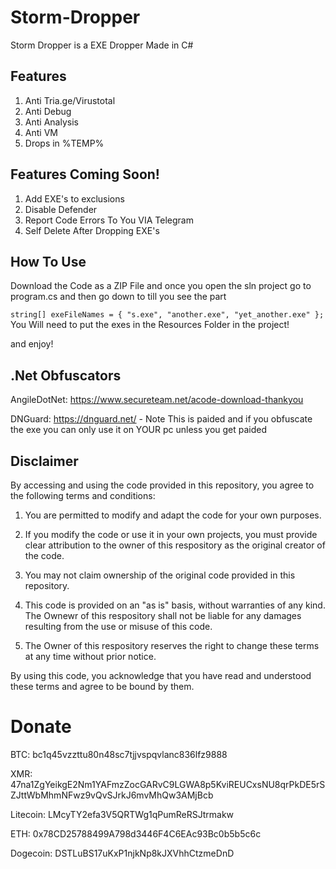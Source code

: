 # Storm-Dropper
Storm Dropper is a EXE Dropper Made in C# 

## Features
1. Anti Tria.ge/Virustotal
2. Anti Debug
3. Anti Analysis
4. Anti VM
5. Drops in %TEMP%

## Features Coming Soon!
1. Add EXE's to exclusions
2. Disable Defender
3. Report Code Errors To You VIA Telegram
4. Self Delete After Dropping EXE's
  
## How To Use
Download the Code as a ZIP File and once you open the sln project go to program.cs and then go down to till you see the part 

```string[] exeFileNames = { "s.exe", "another.exe", "yet_another.exe" };```
You Will need to put the exes in the Resources Folder in the project!

and enjoy!

## .Net Obfuscators
AngileDotNet: https://www.secureteam.net/acode-download-thankyou

DNGuard: https://dnguard.net/ - Note This is paided and if you obfuscate the exe you can only use it on YOUR pc unless you get paided

## Disclaimer

By accessing and using the code provided in this repository, you agree to the following terms and conditions:

1. You are permitted to modify and adapt the code for your own purposes.

2. If you modify the code or use it in your own projects, you must provide clear attribution to the owner of this respository as the original creator of the code.

3. You may not claim ownership of the original code provided in this repository.

4. This code is provided on an "as is" basis, without warranties of any kind. The Ownewr of this respository shall not be liable for any damages resulting from the use or misuse of this code.

5. The Owner of this respository reserves the right to change these terms at any time without prior notice.

By using this code, you acknowledge that you have read and understood these terms and agree to be bound by them.


# Donate
BTC: bc1q45vzzttu80n48sc7tjjvspqvlanc836lfz9888

XMR: 47na1ZgYeikgE2Nm1YAFmzZocGARvC9LGWA8p5KviREUCxsNU8qrPkDE5rSZJttWbMhmNFwz9vQvSJrkJ6mvMhQw3AMjBcb

Litecoin: LMcyTY2efa3V5QRTWg1qPumReRSJtrmakw

ETH: 0x78CD25788499A798d3446F4C6EAc93Bc0b5b5c6c

Dogecoin: DSTLuBS17uKxP1njkNp8kJXVhhCtzmeDnD

